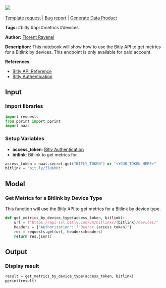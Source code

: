 <a href="https://app.naas.ai/user-redirect/naas/downloader?url=https://raw.githubusercontent.com/jupyter-naas/awesome-notebooks/master/Bitly/Bitly_Get_Metrics_for_a_Bitlink_by_Devices.ipynb" target="_parent"><img src="https://naasai-public.s3.eu-west-3.amazonaws.com/open_in_naas.svg"/></a><br><br><a href="https://github.com/jupyter-naas/awesome-notebooks/issues/new?assignees=&labels=&template=template-request.md&title=Tool+-+Action+of+the+notebook+">Template request</a> | <a href="https://github.com/jupyter-naas/awesome-notebooks/issues/new?assignees=&labels=bug&template=bug_report.md&title=Bitly+-+Get+Metrics+for+a+Bitlink+by+Devices:+Error+short+description">Bug report</a> | <a href="https://app.naas.ai/user-redirect/naas/downloader?url=https://raw.githubusercontent.com/jupyter-naas/awesome-notebooks/master/Naas/Naas_Start_data_product.ipynb" target="_parent">Generate Data Product</a>

**Tags:** #bitly #api #metrics #devices

**Author:** [Florent Ravenel](https://www.linkedin.com/in/florent-ravenel/)

**Description:** This notebook will show how to use the Bitly API to get metrics for a Bitlink by devices. This endpoint is only available for paid account.

**References:**
- [Bitly API Reference](https://dev.bitly.com/api-reference/#getMetricsForBitlinkByDevices)
- [Bitly Authentication](https://dev.bitly.com/authentication.html)

## Input

### Import libraries


```python
import requests
from pprint import pprint
import naas
```

### Setup Variables
- **access_token**: [Bitly Authentication](https://dev.bitly.com/authentication.html)
- **bitlink**: Bitlink to get metrics for


```python
access_token = naas.secret.get("BITLY_TOKEN") or "<YOUR_TOKEN_HERE>"
bitlink = "bit.ly/3lU6hRt"
```

## Model

### Get Metrics for a Bitlink by Device Type

This function will use the Bitly API to get metrics for a Bitlink by device type.


```python
def get_metrics_by_device_type(access_token, bitlink):
    url = f"https://api-ssl.bitly.com/v4/bitlinks/{bitlink}/devices/"
    headers = {"Authorization": f"Bearer {access_token}"}
    res = requests.get(url, headers=headers)
    return res.json()
```

## Output

### Display result


```python
result = get_metrics_by_device_type(access_token, bitlink)
pprint(result)
```

 
